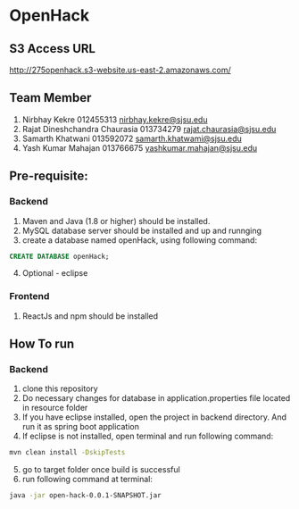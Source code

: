# OpenHack

## S3 Access URL
http://275openhack.s3-website.us-east-2.amazonaws.com/

## Team Member
1. Nirbhay Kekre 012455313 <nirbhay.kekre@sjsu.edu>
2. Rajat Dineshchandra Chaurasia 013734279 <rajat.chaurasia@sjsu.edu>
3. Samarth  Khatwani 013592072 <samarth.khatwami@sjsu.edu>
4. Yash Kumar Mahajan 013766675 <yashkumar.mahajan@sjsu.edu>

## Pre-requisite:
### Backend
1. Maven and Java (1.8 or higher) should be installed.
2. MySQL database server should be installed and up and runnging
3. create a database named openHack, using following command:<br>
```sql
CREATE DATABASE openHack;
```
4. Optional - eclipse
### Frontend
1. ReactJs and npm should be installed

## How To run
### Backend
1. clone this repository
2. Do necessary changes for database in application.properties file located in resource folder
3. If you have eclipse installed, open the project in backend directory. And run it as spring boot application
4. If eclipse is not installed, open terminal and run following command:
```sh
mvn clean install -DskipTests
```
5. go to target folder once build is successful
6. run following command at terminal:
```sh
java -jar open-hack-0.0.1-SNAPSHOT.jar
```

